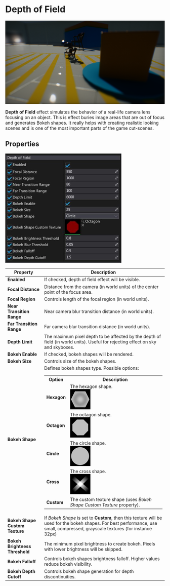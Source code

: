 # Depth of Field

![Depth of Field](media/depth-of-field.png)

**Depth of Field** effect simulates the behavior of a real-life camera lens focusing on an object. This is effect buries image areas that are out of focus and generates Bokeh shapes. It really helps with creating realistic looking scenes and is one of the most important parts of the game cut-scenes.

## Properties

![Properties](media/depth-of-field-properties.jpg)

| Property | Description |
|--------|--------|
| **Enabled** | If checked, depth of field effect will be visible. |
| **Focal Distance** | Distance from the camera (in world units) of the center point of the focus area.  |
| **Focal Region** | Controls length of the focal region (in world units). |
| **Near Transition Range** | Near camera blur transition distance (in world units). |
| **Far Transition Range** | Far camera blur transition distance (in world units). |
| **Depth Limit** | The maximum pixel depth to be affected by the depth of field (in world units). Useful for rejecting effect on sky and skyboxes. |
| **Bokeh Enable** | If checked, bokeh shapes will be rendered. |
| **Bokeh Size** | Controls size of the bokeh shapes. |
| **Bokeh Shape** | Defines bokeh shapes type. Possible options: <table><tbody><tr><th>Option</th><th>Description</th></tr><tr><td>**Hexagon**</td><td>The hexagon shape.<br>![Hexagon](media/Bokeh/Bokeh_Hex.png)</td></tr><tr><td>**Octagon**</td><td>The octagon shape.<br>![Octagon](media/Bokeh/Bokeh_Oct.png)</td></tr><tr><td>**Circle**</td><td>The circle shape.<br>![Circle](media/Bokeh/Bokeh_Circle.png)</td></tr><tr><td>**Cross**</td><td>The cross shape.<br>![HexaCrossgon](media/Bokeh/Bokeh_Cross.png)</td></tr><tr><td>**Custom**</td><td>The custom texture shape (uses *Bokeh Shape Custom Texture* property).</td></tr></tbody></table>|
| **Bokeh Shape Custom Texture** | If *Bokeh Shape* is set to **Custom**, then this texture will be used for the bokeh shapes. For best performance, use small, compressed, grayscale textures (for instance 32px) |
| **Bokeh Brightness Threshold** | The minimum pixel brightness to create bokeh. Pixels with lower brightness will be skipped. |
| **Bokeh Falloff** | Controls bokeh shapes brightness falloff. Higher values reduce bokeh visibility. |
| **Bokeh Depth Cutoff** | Controls bokeh shape generation for depth discontinuities. |
